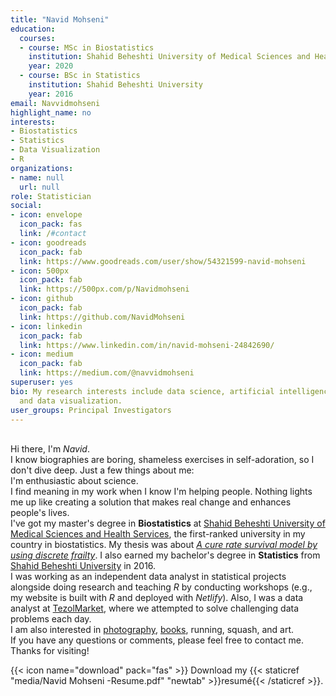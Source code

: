 ```yaml
---
title: "Navid Mohseni"
education:
  courses:
  - course: MSc in Biostatistics
    institution: Shahid Beheshti University of Medical Sciences and Health Services
    year: 2020
  - course: BSc in Statistics
    institution: Shahid Beheshti University
    year: 2016
email: Navvidmohseni
highlight_name: no
interests:
- Biostatistics
- Statistics
- Data Visualization
- R
organizations:
- name: null
  url: null
role: Statistician
social:
- icon: envelope
  icon_pack: fas
  link: /#contact 
- icon: goodreads
  icon_pack: fab
  link: https://www.goodreads.com/user/show/54321599-navid-mohseni
- icon: 500px
  icon_pack: fab
  link: https://500px.com/p/Navidmohseni
- icon: github
  icon_pack: fab
  link: https://github.com/NavidMohseni
- icon: linkedin
  icon_pack: fab
  link: https://www.linkedin.com/in/navid-mohseni-24842690/
- icon: medium
  icon_pack: fab
  link: https://medium.com/@navvidmohseni
superuser: yes
bio: My research interests include data science, artificial intelligence, machine learning,
  and data visualization.
user_groups: Principal Investigators
---
```


<br>
Hi there, I'm <em>Navid</em>.<br>
I know biographies are boring, shameless exercises in self-adoration, so I don't dive deep. Just a few things about me:
<br> I'm enthusiastic about science. </br>
I find meaning in my work when I know I'm helping people. Nothing lights me up like creating a solution that makes real change and enhances people's lives. 
<br> I've got my master's degree in <strong>Biostatistics</strong> at <a href="https://en.sbmu.ac.ir/index.jsp?fkeyid=&siteid=256&pageid=2046">Shahid Beheshti University of Medical Sciences and Health Services</a>, the first-ranked university in my country in biostatistics. My thesis was about <a href="https://mejc.sums.ac.ir/article_47474.html#:~:text=Results%3A%20In%20noncured%20cases%2C%20the,%2C%20and%2080.7%25%2C%20respectively."><em>A cure rate survival model by using discrete frailty</em></a>. I also earned my bachelor's degree in <strong>Statistics</strong> from <a href="http://en.sbu.ac.ir/SitePages/Home.aspx">Shahid Beheshti University</a> in 2016. 
<br> I was working as an independent data analyst in statistical projects alongside doing research and teaching <em>R</em> by conducting workshops (e.g., my website is built with <em>R</em> and deployed with <em>Netlify</em>). Also, I was a data analyst at <a href="https://www.tezolmarket.com/">TezolMarket</a>, where we attempted to solve challenging data problems each day.
<br> I am also interested in <a href="https://500px.com/p/Navidmohseni?view=photos">photography</a>, <a href="https://www.goodreads.com/user/show/54321599-navid-mohseni">books</a>, running, squash, and art. <br>
If you have any questions or comments, please feel free to contact me.
<br> Thanks for visiting!

{{< icon name="download" pack="fas" >}} Download my {{< staticref "media/Navid Mohseni -Resume.pdf" "newtab" >}}resumé{{< /staticref >}}.
